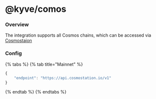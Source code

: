 # @kyve/comos

### Overview

The integration supports all Cosmos chains, which can be accessed via [Cosmostaion](https://cosmostation.io)

### Config

{% tabs %}
{% tab title="Mainnet" %}
```javascript
{
    "endpoint": "https://api.cosmostation.io/v1"
}
```
{% endtab %}
{% endtabs %}

